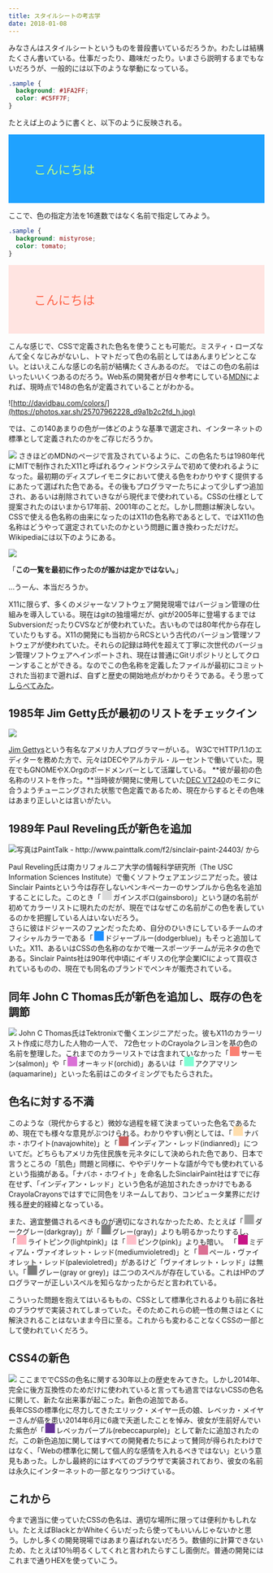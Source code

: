 ```yaml
---
title: スタイルシートの考古学
date: 2018-01-08
---
```


みなさんはスタイルシートというものを普段書いているだろうか。わたしは結構たくさん書いている。仕事だったり、趣味だったり。いまさら説明するまでもないだろうが、一般的には以下のような挙動になっている。

```css
.sample {
  background: #1FA2FF;
  color: #C5FF7F;
}
```

たとえば上のように書くと、以下のように反映される。

<div style="padding: 50px; font-size: 24px; background: #1FA2FF; color: #C5FF7F;">
こんにちは
</div>

ここで、色の指定方法を16進数ではなく名前で指定してみよう。

```css
.sample {
  background: mistyrose;
  color: tomato;
}
```

<div style="padding: 50px; font-size: 24px; background: mistyrose; color: tomato;">
こんにちは
</div>

こんな感じで、CSSで定義された色名を使うことも可能だ。ミスティ・ローズなんて全くなじみがないし、トマトだって色の名前としてはあんまりピンとこない。とはいえこんな感じの名前が結構たくさんあるのだ。
ではこの色の名前はいったいいくつあるのだろう。Web系の開発者が日々参考にしている[MDN](https://developer.mozilla.org/en-US/docs/Web/CSS/color_value)によれば、現時点で148の色名が定義されていることがわかる。

![http://davidbau.com/colors/](https://photos.xar.sh/25707962228_d9a1b2c2fd_h.jpg)

では、この140あまりの色が一体どのような基準で選定され、インターネットの標準として定義されたのかをご存じだろうか。

![](https://upload.wikimedia.org/wikipedia/commons/d/d4/X-Window-System.png)
さきほどのMDNのページで言及されているように、この色名たちは1980年代にMITで制作されたX11と呼ばれるウィンドウシステムで初めて使われるようになった。最初期のディスプレイモニタにおいて使える色をわかりやすく提供するにあたって選ばれた色である。その後もプログラマーたちによって少しずつ追加され、あるいは削除されていきながら現代まで使われている。CSSの仕様として提案されたのはいまから17年前、2001年のことだ。しかし問題は解決しない。CSSで使える色名称の由来になったのはX11の色名称であるとして、ではX11の色名称はどうやって選定されていたのかという問題に置き換わっただけだ。Wikipediaには以下のようにある。

![](https://photos.xar.sh/39549004962_acde225457_h.jpg)

「**この一覧を最初に作ったのが誰かは定かではない。**」

…うーん、本当だろうか。

X11に限らず、多くのメジャーなソフトウェア開発現場ではバージョン管理の仕組みを導入している。現在はgitの独壇場だが、gitが2005年に登場するまではSubversionだったりCVSなどが使われていた。古いものでは80年代から存在していたりもする。X11の開発にも当初からRCSという古代のバージョン管理ソフトウェアが使われていた。それらの記録は時代を超えて丁寧に次世代のバージョン管理ソフトウェアへインポートされ、現在は普通にGitリポジトリとしてクローンすることができる。なのでこの色名称を定義したファイルが最初にコミットされた当初まで遡れば、自ずと歴史の開始地点がわかりそうである。そう思って[しらべてみた](https://cgit.freedesktop.org/~alanc/xc-historical/log/xc/programs/rgb/rgb.txt)。

## 1985年 Jim Getty氏が最初のリストをチェックイン

![](https://upload.wikimedia.org/wikipedia/commons/0/08/Jim_Gettys1.jpg)

[Jim Gettys](https://en.wikipedia.org/wiki/Jim_Gettys)という有名なアメリカ人プログラマーがいる。
W3CでHTTP/1.1のエディターを務めた方で、元々はDECやアルカテル・ルーセントで働いていた。現在でもGNOMEやX.Orgのボードメンバーとして活躍している。
**彼が最初の色名称のリストを作った。**当時彼が開発に使用していた[DEC VT240](https://terminals-wiki.org/wiki/index.php/DEC_VT240)のモニタに合うようチューニングされた状態で色定義であるため、現在からするとその色味はあまり正しいとは言いがたい。

## 1989年 Paul Reveling氏が新色を追加

![写真はPaintTalk - http://www.painttalk.com/f2/sinclair-paint-24403/ から](https://photos.xar.sh/27804245279_dba66062e3.jpg)

Paul Reveling氏は南カリフォルニア大学の情報科学研究所（The USC Information Sciences Institute）で働くソフトウェアエンジニアだった。彼はSinclair Paintsという今は存在しないペンキペーカーのサンプルから色名を追加することにした。このとき「<span style="line-height: 0; font-size: 26px; color: gainsboro">■</span>ガインスボロ(gainsboro)」という謎の名前が初めてカラーリストに現れたのだが、現在ではなぜこの名前がこの色を表しているのかを把握している人はいないだろう。<br>
さらに彼はドジャースのファンだったため、自分のひいきにしているチームのオフィシャルカラーである「<span style="line-height: 0; font-size: 26px; color: dodgerblue">■</span>ドジャーブルー(dodgerblue)」もそっと追加していた。X11、あるいはCSSの色名称のなかで唯一スポーツチームが元ネタの色である。Sinclair Paints社は90年代中頃にイギリスの化学企業ICIによって買収されているものの、現在でも同名のブランドでペンキが販売されている。<br>

## 同年 John C Thomas氏が新色を追加し、既存の色を調節

![](https://photos.xar.sh/38690999095_3549cc384f_b.jpg)
John C Thomas氏はTektronixで働くエンジニアだった。彼もX11のカラーリスト作成に尽力した人物の一人で、
72色セットのCrayolaクレヨンを基の色の名前を整理した。これまでのカラーリストでは含まれていなかった「<span style="line-height: 0; font-size: 26px; color: salmon">■</span>サーモン(salmon)」や「<span style="line-height: 0; font-size: 26px; color: orchid">■</span>オーキッド(orchid)」あるいは「<span style="line-height: 0; font-size: 26px; color: aquamarine">■</span>アクアマリン(aquamarine)」といった名前はこのタイミングでもたらされた。

## 色名に対する不満

このような（現代からすると）微妙な過程を経て決まっていった色名であるため、現在でも様々な意見がぶつけられる。わかりやすい例としては、「<span style="line-height: 0; font-size: 26px; color: navajowhite">■</span>ナバホ・ホワイト(navajowhite)」と「<span style="line-height: 0; font-size: 26px; color: indianred">■</span>インディアン・レッド(indianred)」についてだ。どちらもアメリカ先住民族を元ネタにして決められた色であり、日本で言うところの「肌色」問題と同様に、ややデリケートな語が今でも使われているという指摘がある。「ナバホ・ホワイト」を命名したSinclairPaint社はすでに存在せず、「インディアン・レッド」という色名が追加されたきっかけでもあるCrayolaCrayonsではすでに同色をリネームしており、コンピュータ業界にだけ残る歴史的経緯となっている。

また、適宜整備されるべきものが適切になされなかったため、たとえば「<span style="line-height: 0; font-size: 26px; color: darkgray">■</span>ダークグレー(darkgray)」が「<span style="line-height: 0; font-size: 26px; color: gray">■</span>グレー(gray)」よりも明るかったりするし、「<span style="line-height: 0; font-size: 26px; color: lightpink">■</span>ライトピンク(lightpink)」は「<span style="line-height: 0; font-size: 26px; color: pink">■</span>ピンク(pink)」よりも暗い。
「<span style="line-height: 0; font-size: 26px; color: mediumvioletred">■</span>ミディアム・ヴァイオレット・レッド(mediumvioletred)」と「<span style="line-height: 0; font-size: 26px; color: palevioletred">■</span>ペール・ヴァイオレット・レッド(palevioletred)」があるけど「ヴァイオレット・レッド」は無い。「<span style="line-height: 0; font-size: 26px; color: grey">■</span>グレー(gray or grey)」は二つのスペルが存在している。これはHPのプログラマーが正しいスペルを知らなかったからだと言われている。

こういった問題を抱えてはいるももの、CSSとして標準化されるよりも前に各社のブラウザで実装されてしまっていた。そのためこれらの統一性の無さはとくに解決されることはないまま今日に至る。これからも変わることなくCSSの一部として使われていくだろう。

## CSS4の新色

![](https://photos.xar.sh/25710144778_3d9e42eda3_b.jpg)
ここまででCSSの色名に関する30年以上の歴史をみてきた。しかし2014年、完全に後方互換性のためだけに使われていると言っても過言ではないCSSの色名に関して、新たな出来事が起こった。新色の追加である。<br>
長年CSSの標準化に尽力してきたエリック・メイヤー氏の娘、レベッカ・メイヤーさんが癌を患い2014年6月に6歳で夭逝したことを悼み、彼女が生前好んでいた紫色が「<span style="line-height: 0; font-size: 26px; color: rebeccapurple">■</span>レベッカパープル(rebeccapurple)」として新たに追加されたのだ。この新色追加に関してはすべての開発者たちによって賛同が得られたわけではなく、「Webの標準化に関して個人的な感情を入れるべきではない」という意見もあった。しかし最終的にはすべてのブラウザで実装されており、彼女の名前は永久にインターネットの一部となりつづけている。

## これから

今まで適当に使っていたCSSの色名は、適切な場所に限っては便利かもしれない。たとえばBlackとかWhiteくらいだったら使ってもいいんじゃないかと思う。しかし多くの開発現場ではあまり喜ばれないだろう。数値的に計算できないため、たとえば10％明るくしてくれと言われたらすこし面倒だ。普通の開発にはこれまで通りHEXを使っていこう。
